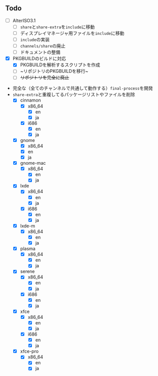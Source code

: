 ## Todo

- [ ] AlterISO3.1
  - [ ] `share`と`share-extra`を`include`に移動
  - [ ] ディスプレイマネージャ用ファイルを`include`に移動
  - [ ] `include`の実装
  - [ ] `channels/share`の廃止
  - [ ] ドキュメントの整備
- [x] PKGBUILDのビルドに対応
  - [x] PKGBUILDを解析するスクリプトを作成
  - [ ] ~リポジトリのPKGBUILDを移行~
  - [ ] ~~リポジトリを完全に廃止~~
- 完全な（全てのチャンネルで共通して動作する）`final-process`を開発
- `share-extra`と重複してるパッケージリストやファイルを削除
  - [x] cinnamon
    - [x] x86_64
      - [x] en
      - [x] ja
    - [x] i686
      - [x] en
      - [x] ja
  - [x] gnome
    - [x] x86_64
    - [x] en
    - [x] ja
  - [x] gnome-mac
    - [x] x86_64
      - [x] en
      - [x] ja
  - [x] lxde
    - [x] x86_64
      - [x] en
      - [x] ja
    - [x] i686
      - [x] en
      - [x] ja
  - [x] lxde-m
    - [x] x86_64
      - [x] en
      - [x] ja
  - [x] plasma
    - [x] x86_64
      - [x] en
      - [x] ja
  - [x] serene
    - [x] x86_64
      - [x] en
      - [x] ja
    - [x] i686
      - [x] en
      - [x] ja
  - [x] xfce
    - [x] x86_64
      - [x] en
      - [x] ja
    - [x] i686
      - [x] en
      - [x] ja
  - [x] xfce-pro
    - [x] x86_64
      - [x] en
      - [x] ja
